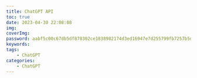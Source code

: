 ```yaml
---
title: ChatGPT API
toc: true
date: 2023-04-30 22:08:08
img:
coverImg:
password: aabf5c00c67db5df878302ce1838982174d3ed16947e7d255799fb7257b5dddb
keywords: 
tags:
    - ChatGPT
categories:
    - ChatGPT
---
```

